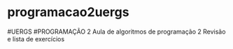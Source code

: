 # programacao2uergs

#UERGS
#PROGRAMAÇÃO 2
Aula de algoritmos de programação 2
Revisão e lista de exercícios

